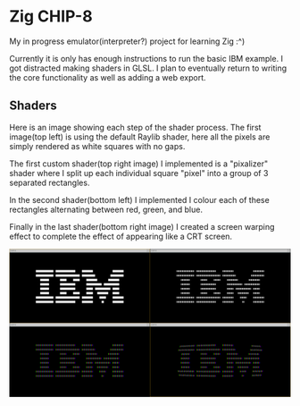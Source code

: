 # Zig CHIP-8

My in progress emulator(interpreter?) project for learning Zig :^)

Currently it is only has enough instructions to run the basic IBM example. I got distracted making shaders in GLSL. I plan to eventually return to writing the core functionality as well as adding a web export.

## Shaders

Here is an image showing each step of the shader process. The first image(top left) is using the default Raylib shader, here all the pixels are simply rendered as white squares with no gaps.  

The first custom shader(top right image) I implemented is a "pixalizer" shader where I split up each individual square "pixel" into a group of 3 separated rectangles.

In the second shader(bottom left) I implemented I colour each of these rectangles alternating between red, green, and blue.

Finally in the last shader(bottom right image) I created a screen warping effect to complete the effect of appearing like a CRT screen.

![Shaders](https://github.com/realtradam/zig-chip-8/blob/master/shadersample.png?raw=true)
